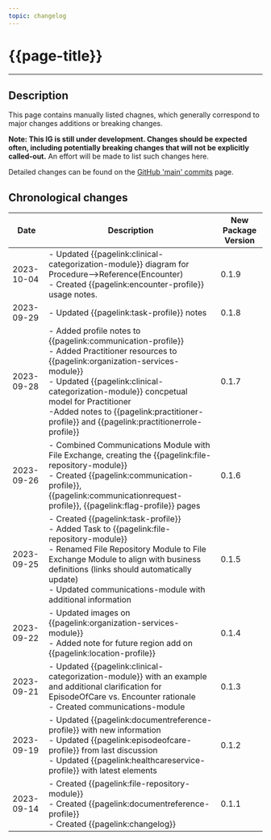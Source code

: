 ```yaml
---
topic: changelog
---
```


# {{page-title}}

---

## Description

This page contains manually listed chagnes, which generally correspond to major changes additions or breaking changes.

**Note:  This IG is still under development.  Changes should be expected often, including potentially breaking changes that will not be explicitly called-out.**  An effort will be made to list such changes here.

Detailed changes can be found on the [GitHub 'main' commits](https://github.com/enjoysparkling/signal-mso-fhir-profiles/commits/main) page.

## Chronological changes

| Date | Description | New Package Version |
| --- | --- | --- |
| 2023-10-04 | - Updated {{pagelink:clinical-categorization-module}} diagram for Procedure-->Reference(Encounter) <br /> - Created {{pagelink:encounter-profile}} usage notes. | 0.1.9 |
| 2023-09-29 | - Updated {{pagelink:task-profile}} notes | 0.1.8 |
| 2023-09-28 | - Added profile notes to {{pagelink:communication-profile}} <br /> - Added Practitioner resources to {{pagelink:organization-services-module}} <br /> - Updated {{pagelink:clinical-categorization-module}} concpetual model for Practitioner <br /> -Added notes to {{pagelink:practitioner-profile}} and {{pagelink:practitionerrole-profile}} | 0.1.7 |
| 2023-09-26 | - Combined Communications Module with File Exchange, creating the {{pagelink:file-repository-module}} <br /> - Created {{pagelink:communication-profile}}, {{pagelink:communicationrequest-profile}}, {{pagelink:flag-profile}} pages | 0.1.6 |
| 2023-09-25 | - Created {{pagelink:task-profile}} <br /> - Added Task to {{pagelink:file-repository-module}} <br /> - Renamed File Repository Module to File Exchange Module to align with business definitions (links should automatically update) <br /> - Updated communications-module with additional information | 0.1.5 |
| 2023-09-22 | - Updated images on {{pagelink:organization-services-module}} <br /> - Added note for future region add on {{pagelink:location-profile}} | 0.1.4 |
| 2023-09-21 | - Updated {{pagelink:clinical-categorization-module}} with an example and additional clarification for EpisodeOfCare vs. Encounter rationale <br /> - Created communications-module | 0.1.3 |
| 2023-09-19 | - Updated {{pagelink:documentreference-profile}} with new information <br /> - Updated {{pagelink:episodeofcare-profile}} from last discussion <br /> - Updated {{pagelink:healthcareservice-profile}} with latest elements | 0.1.2 |
| 2023-09-14 | - Created {{pagelink:file-repository-module}}  <br /> - Created {{pagelink:documentreference-profile}} <br /> - Created {{pagelink:changelog}}| 0.1.1 |

